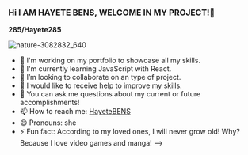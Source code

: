 ### Hi I AM HAYETE BENS, WELCOME IN MY PROJECT!👋

**285/Hayete285** 

![nature-3082832_640](https://github.com/Hayete285/Hayete285/assets/75676939/f634b8e4-656a-4d3c-946e-57a382f1cd56)


- 🔭 I'm working on my portfolio to showcase all my skills.
- 🌱 I'm currently learning JavaScript with React.
- 👯 I’m looking to collaborate on an type of project.
- 🤔 I would like to receive help to improve my skills.
- 💬 You can ask me questions about my current or future accomplishments!
- 📫 How to reach me: [HayeteBENS](www.linkedin.com/in/hayete-bens-892521205)
- 😄 Pronouns: she
- ⚡ Fun fact: According to my loved ones, I will never grow old! Why? Because I love video games and manga!
-->
